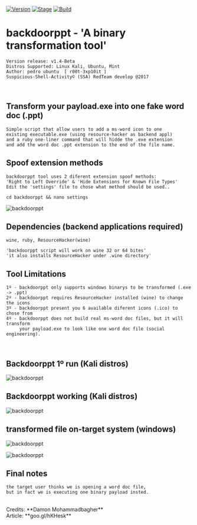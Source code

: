 [![Version](https://img.shields.io/badge/backdoorppt-1.4-brightgreen.svg?maxAge=259200)]()
[![Stage](https://img.shields.io/badge/Release-developing-red.svg)]()
[![Build](https://img.shields.io/badge/Supported_OS-kali,Ubuntu,Mint-blue.svg)]()


# backdoorppt - 'A binary transformation tool'

    Version release: v1.4-Beta
    Distros Supported: Linux Kali, Ubuntu, Mint
    Author: pedro ubuntu  [ r00t-3xp10it ]
    Suspicious-Shell-Activity© (SSA) RedTeam develop @2017

<br />

## Transform your payload.exe into one fake word doc (.ppt)

    Simple script that allow users to add a ms-word icon to one
    existing executable.exe (using resource-hacker as backend appl)
    and a ruby one-liner command that will hidde the .exe extension
    and add the word doc .ppt extension to the end of the file name.


## Spoof extension methods

    backdoorppt tool uses 2 diferent extension spoof methods:
    'Right to Left Override' & 'Hide Extensions for Known File Types'
    Edit the 'settings' file to chose what method should be used..

    cd backdoorppt && nano settings
![backdoorppt](https://dl.dropboxusercontent.com/u/21426454/github/backdoorppt-settings.png)


## Dependencies (backend applications required)

    wine, ruby, ResourceHacker(wine)

    'backdoorppt script will work on wine 32 or 64 bites'
    'it also installs ResourceHacker under .wine directory'

## Tool Limitations

    1º - backdoorppt only supports windows binarys to be transformed (.exe -> .ppt)
    2º - backdoorppt requires ResourceHacker installed (wine) to change the icons
    3º - backdoorppt present you 6 available diferent icons (.ico) to chose from
    4º - backdoorppt does not build real ms-word doc files, but it will transform
         your payload.exe to look like one word doc file (social engineering).

<br />

## Backdoorppt 1º run (Kali distros)
![backdoorppt](https://dl.dropboxusercontent.com/u/21426454/github/backdoorppt-requires.png)

## Backdoorppt working (Kali distros)
![backdoorppt](https://dl.dropboxusercontent.com/u/21426454/github/backdoorppt.png)

## transformed file on-target system (windows)
![backdoorppt](https://dl.dropboxusercontent.com/u/21426454/github/gg.png)

![backdoorppt](https://dl.dropboxusercontent.com/u/21426454/github/backdoorppt-windows.jpg)

## Final notes

    the target user thinks we is opening a word doc file,
    but in fact we is executing one binary payload insted.

<br />
Credits: **Damon Mohammadbagher**
<br />
Article: **goo.gl/hKHesk**

